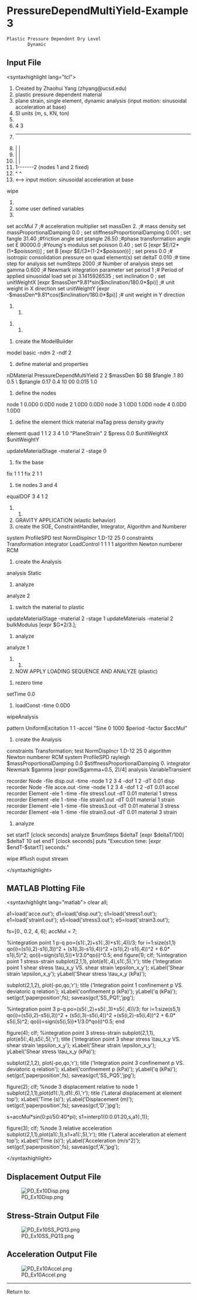 # PressureDependMultiYield-Example 3


```tcl
Plastic Pressure Dependent Dry Level
        Dynamic
```
<h2 id="input_file">Input File</h2>
<p>&lt;syntaxhighlight lang="tcl"&gt;</p>
<ol>
<li>Created by Zhaohui Yang (zhyang@ucsd.edu)</li>
<li>plastic pressure dependent material</li>
<li>plane strain, single element, dynamic analysis (input motion:
sinusoidal acceleration at base)</li>
<li>SI units (m, s, KN, ton)</li>
<li></li>
<li>4 3</li>
<li><hr /></li>
<li>| |</li>
<li>| |</li>
<li>| |</li>
<li>1-------2 (nodes 1 and 2 fixed)</li>
<li>^ ^</li>
<li>&lt;--&gt; input motion: sinusoidal acceleration at base</li>
</ol>
<p>wipe</p>
<ol>
<li></li>
<li>some user defined variables</li>
<li></li>
</ol>
<p>set accMul 7 ;# acceleration multiplier set massDen 2. ;# mass
density set massProportionalDamping 0.0 ; set
stiffnessProportionalDamping 0.001 ; set fangle 31.40 ;#friction angle
set ptangle 26.50 ;#phase transformation angle set E 90000.0 ;#Young's
modulus set poisson 0.40 ; set G [expr $E/(2*(1+$poisson))] ; set B
[expr $E/(3*(1-2*$poisson))] ; set press 0.0 ;# isotropic consolidation
pressure on quad element(s) set deltaT 0.010 ;# time step for analysis
set numSteps 2000 ;# Number of analysis steps set gamma 0.600 ;# Newmark
integration parameter set period 1 ;# Period of applied sinusoidal load
set pi 3.1415926535 ; set inclination 0 ; set unitWeightX [expr
$massDen*9.81*sin($inclination/180.0*$pi)] ;# unit weight in X direction
set unitWeightY [expr -$massDen*9.81*cos($inclination/180.0*$pi)] ;#
unit weight in Y direction</p>
<ol>
<li><ol>
<li></li>
</ol></li>
</ol>
<ol>
<li><ol>
<li></li>
</ol></li>
</ol>
<ol>
<li>create the ModelBuilder</li>
</ol>
<p>model basic -ndm 2 -ndf 2</p>
<ol>
<li>define material and properties</li>
</ol>
<p>nDMaterial PressureDependMultiYield 2 2 $massDen $G $B $fangle .1 80
0.5 \ $ptangle 0.17 0.4 10 00 0.015 1.0</p>
<ol>
<li>define the nodes</li>
</ol>
<p>node 1 0.0D0 0.0D0 node 2 1.0D0 0.0D0 node 3 1.0D0 1.0D0 node 4 0.0D0
1.0D0</p>
<ol>
<li>define the element thick material maTag press density gravity</li>
</ol>
<p>element quad 1 1 2 3 4 1.0 "PlaneStrain" 2 $press 0.0 $unitWeightX
$unitWeightY</p>
<p>updateMaterialStage -material 2 -stage 0</p>
<ol>
<li>fix the base</li>
</ol>
<p>fix 1 1 1 fix 2 1 1</p>
<ol>
<li>tie nodes 3 and 4</li>
</ol>
<p>equalDOF 3 4 1 2</p>
<ol>
<li><ol>
<li></li>
</ol></li>
<li>GRAVITY APPLICATION (elastic behavior)</li>
<li>create the SOE, ConstraintHandler, Integrator, Algorithm and
Numberer</li>
</ol>
<p>system ProfileSPD test NormDispIncr 1.D-12 25 0 constraints
Transformation integrator LoadControl 1 1 1 1 algorithm Newton numberer
RCM</p>
<ol>
<li>create the Analysis</li>
</ol>
<p>analysis Static</p>
<ol>
<li>analyze</li>
</ol>
<p>analyze 2</p>
<ol>
<li>switch the material to plastic</li>
</ol>
<p>updateMaterialStage -material 2 -stage 1 updateMaterials -material 2
bulkModulus [expr $G*2/3.];</p>
<ol>
<li>analyze</li>
</ol>
<p>analyze 1</p>
<ol>
<li><ol>
<li></li>
</ol></li>
<li>NOW APPLY LOADING SEQUENCE AND ANALYZE (plastic)</li>
</ol>
<ol>
<li>rezero time</li>
</ol>
<p>setTime 0.0</p>
<ol>
<li>loadConst -time 0.0D0</li>
</ol>
<p>wipeAnalysis</p>
<p>pattern UniformExcitation 1 1 -accel "Sine 0 1000 $period -factor
$accMul"</p>
<ol>
<li>create the Analysis</li>
</ol>
<p>constraints Transformation; test NormDispIncr 1.D-12 25 0 algorithm
Newton numberer RCM system ProfileSPD rayleigh $massProportionalDamping
0.0 $stiffnessProportionalDamping 0. integrator Newmark $gamma [expr
pow($gamma+0.5, 2)/4] analysis VariableTransient</p>
<p>recorder Node -file disp.out -time -node 1 2 3 4 -dof 1 2 -dT 0.01
disp recorder Node -file acce.out -time -node 1 2 3 4 -dof 1 2 -dT 0.01
accel recorder Element -ele 1 -time -file stress1.out -dT 0.01 material
1 stress recorder Element -ele 1 -time -file strain1.out -dT 0.01
material 1 strain recorder Element -ele 1 -time -file stress3.out -dT
0.01 material 3 stress recorder Element -ele 1 -time -file strain3.out
-dT 0.01 material 3 strain</p>
<ol>
<li>analyze</li>
</ol>
<p>set startT [clock seconds] analyze $numSteps $deltaT [expr
$deltaT/100] $deltaT 10 set endT [clock seconds] puts "Execution time:
[expr $endT-$startT] seconds."</p>
<p>wipe #flush ouput stream</p>
<p>&lt;/syntaxhighlight&gt;</p>
<h2 id="matlab_plotting_file">MATLAB Plotting File</h2>
<p>&lt;syntaxhighlight lang="matlab"&gt; clear all;</p>
<p>a1=load('acce.out'); d1=load('disp.out'); s1=load('stress1.out');
e1=load('strain1.out'); s5=load('stress3.out');
e5=load('strain3.out');</p>
<p>fs=[0., 0.2, 4, 6]; accMul = 7;</p>
<p>%integration point 1 p-q po=(s1(:,2)+s1(:,3)+s1(:,4))/3; for
i=1:size(s1,1) qo(i)=(s1(i,2)-s1(i,3))^2 + (s1(i,3)-s1(i,4))^2
+(s1(i,2)-s1(i,4))^2 + 6.0* s1(i,5)^2;
qo(i)=sign(s1(i,5))*1/3.0*qo(i)^0.5; end figure(1); clf; %integration
point 1 stress-strain subplot(2,1,1), plot(e1(:,4),s1(:,5),'r'); title
('Integration point 1 shear stress \tau_x_y VS. shear strain
\epsilon_x_y'); xLabel('Shear strain \epsilon_x_y'); yLabel('Shear
stress \tau_x_y (kPa)');</p>
<p>subplot(2,1,2), plot(-po,qo,'r'); title ('Integration point 1
confinement p VS. deviatoric q relation'); xLabel('confinement p
(kPa)'); yLabel('q (kPa)'); set(gcf,'paperposition',fs);
saveas(gcf,'SS_PQ1','jpg');</p>
<p>%integration point 3 p-q po=(s5(:,2)+s5(:,3)+s5(:,4))/3; for
i=1:size(s5,1) qo(i)=(s5(i,2)-s5(i,3))^2 + (s5(i,3)-s5(i,4))^2
+(s5(i,2)-s5(i,4))^2 + 6.0* s5(i,5)^2;
qo(i)=sign(s5(i,5))*1/3.0*qo(i)^0.5; end</p>
<p>figure(4); clf; %integration point 3 stress-strain subplot(2,1,1),
plot(e5(:,4),s5(:,5),'r'); title ('Integration point 3 shear stress
\tau_x_y VS. shear strain \epsilon_x_y'); xLabel('Shear strain
\epsilon_x_y'); yLabel('Shear stress \tau_x_y (kPa)');</p>
<p>subplot(2,1,2), plot(-po,qo,'r'); title ('Integration point 3
confinement p VS. deviatoric q relation'); xLabel('confinement p
(kPa)'); yLabel('q (kPa)'); set(gcf,'paperposition',fs);
saveas(gcf,'SS_PQ5','jpg');</p>
<p>figure(2); clf; %node 3 displacement relative to node 1
subplot(2,1,1),plot(d1(:,1),d1(:,6),'r'); title ('Lateral displacement
at element top'); xLabel('Time (s)'); yLabel('Displacement (m)');
set(gcf,'paperposition',fs); saveas(gcf,'D','jpg');</p>
<p>s=accMul*sin(0:pi/50:40*pi); s1=interp1(0:0.01:20,s,a1(:,1));</p>
<p>figure(3); clf; %node 3 relative acceleration
subplot(2,1,1),plot(a1(:,1),s1+a1(:,5),'r'); title ('Lateral
acceleration at element top'); xLabel('Time (s)'); yLabel('Acceleration
(m/s^2)'); set(gcf,'paperposition',fs); saveas(gcf,'A','jpg');</p>
<p>&lt;/syntaxhighlight&gt;</p>
<h2 id="displacement_output_file">Displacement Output File</h2>
<figure>
<img src="/OpenSeesRT/contrib/static/PD_Ex10Disp.png" title="PD_Ex10Disp.png"
alt="PD_Ex10Disp.png" />
<figcaption aria-hidden="true">PD_Ex10Disp.png</figcaption>
</figure>
<h2 id="stress_strain_output_file">Stress-Strain Output File</h2>
<figure>
<img src="/OpenSeesRT/contrib/static/PD_Ex10SS_PQ13.png" title="PD_Ex10SS_PQ13.png"
alt="PD_Ex10SS_PQ13.png" />
<figcaption aria-hidden="true">PD_Ex10SS_PQ13.png</figcaption>
</figure>
<h2 id="acceleration_output_file">Acceleration Output File</h2>
<figure>
<img src="/OpenSeesRT/contrib/static/PD_Ex10Accel.png" title="PD_Ex10Accel.png"
alt="PD_Ex10Accel.png" />
<figcaption aria-hidden="true">PD_Ex10Accel.png</figcaption>
</figure>
<hr />
<p>Return to: </p>
